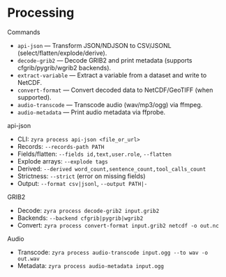 # Processing

Commands
- `api-json` — Transform JSON/NDJSON to CSV/JSONL (select/flatten/explode/derive).
- `decode-grib2` — Decode GRIB2 and print metadata (supports cfgrib/pygrib/wgrib2 backends).
- `extract-variable` — Extract a variable from a dataset and write to NetCDF.
- `convert-format` — Convert decoded data to NetCDF/GeoTIFF (when supported).
- `audio-transcode` — Transcode audio (wav/mp3/ogg) via ffmpeg.
- `audio-metadata` — Print audio metadata via ffprobe.

api-json
- CLI: `zyra process api-json <file_or_url>`
- Records: `--records-path PATH`
- Fields/flatten: `--fields id,text,user.role`, `--flatten`
- Explode arrays: `--explode tags`
- Derived: `--derived word_count,sentence_count,tool_calls_count`
- Strictness: `--strict` (error on missing fields)
- Output: `--format csv|jsonl`, `--output PATH|-`

GRIB2
- Decode: `zyra process decode-grib2 input.grib2`
- Backends: `--backend cfgrib|pygrib|wgrib2`
- Convert: `zyra process convert-format input.grib2 netcdf -o out.nc`

Audio
- Transcode: `zyra process audio-transcode input.ogg --to wav -o out.wav`
- Metadata: `zyra process audio-metadata input.ogg`
